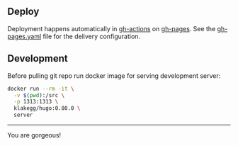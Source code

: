 ## Deploy

Deployment happens automatically in [gh-actions](https://github.com/features/actions) on [gh-pages](https://pages.github.com). See the [gh-pages.yaml](.github/workflows/gh-pages.yaml) file for the delivery configuration.

## Development
Before pulling git repo run docker image for serving development server:

```bash
docker run --rm -it \
  -v $(pwd):/src \
  -p 1313:1313 \
  klakegg/hugo:0.80.0 \
  server 
```

---


You are gorgeous!